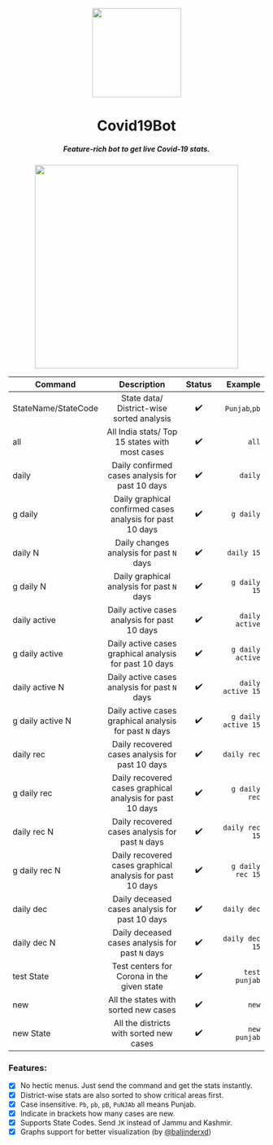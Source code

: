 <p align="center"><img src="https://image.flaticon.com/icons/svg/2785/2785741.svg" align="center" width="175"></p>
<h1 align="center">Covid19Bot</h1>
<h5 align="center">Feature-rich bot to get live Covid-19 stats.</h5>

<p align="center"><img src="https://user-images.githubusercontent.com/30543444/81913483-a9655680-95ed-11ea-9b32-b89598fc9f88.png" align="center" width="400"></p>
  
| Command             |                        Description                        |       Status       |       Example       |
| ------------------- | :-------------------------------------------------------: | :----------------: | ------------------: |
| StateName/StateCode |         State data/ District-wise sorted analysis         | :heavy_check_mark: |       `Punjab`,`pb` |
| all                 |      All India stats/ Top 15 states with most cases       | :heavy_check_mark: |               `all` |
| daily               |      Daily confirmed cases analysis for past 10 days      | :heavy_check_mark: |             `daily` |
| g daily             | Daily graphical confirmed cases analysis for past 10 days | :heavy_check_mark: |           `g daily` |
| daily N             |         Daily changes analysis for past `N` days          | :heavy_check_mark: |          `daily 15` |
| g daily N           |       Daily graphical analysis for past `N` days          | :heavy_check_mark: |        `g daily 15` |
| daily active        |       Daily active cases analysis for past 10 days        | :heavy_check_mark: |      `daily active` |
| g daily active      |   Daily active cases graphical analysis for past 10 days  | :heavy_check_mark: |    `g daily active` |
| daily active N      |       Daily active cases analysis for past `N` days       | :heavy_check_mark: |   `daily active 15` |
| g daily active N    |   Daily active cases graphical analysis for past `N` days | :heavy_check_mark: | `g daily active 15` |
| daily rec           |      Daily recovered cases analysis for past 10 days      | :heavy_check_mark: |         `daily rec` |
| g daily rec         | Daily recovered cases graphical analysis for past 10 days | :heavy_check_mark: |       `g daily rec` |
| daily rec N         |      Daily recovered cases analysis for past `N` days     | :heavy_check_mark: |      `daily rec 15` |
| g daily rec N       | Daily recovered cases graphical analysis for past 10 days | :heavy_check_mark: |    `g daily rec 15` |
| daily dec           |      Daily deceased cases analysis for past 10 days       | :heavy_check_mark: |         `daily dec` |
| daily dec N         |      Daily deceased cases analysis for past `N` days      | :heavy_check_mark: |      `daily dec 15` |
| test State          |        Test centers for Corona in the given state         | :heavy_check_mark: |       `test punjab` |
| new                 |           All the states with sorted new cases            | :heavy_check_mark: |               `new` |
| new State           |          All the districts with sorted new cases          | :heavy_check_mark: |        `new punjab` |

### Features:
- [x] No hectic menus. Just send the command and get the stats instantly.
- [x] District-wise stats are also sorted to show critical areas first.
- [x] Case insensitive. `Pb`, `pb`, `pB`, `PuNJAb` all means Punjab.
- [x] Indicate in brackets how many cases are new.
- [x] Supports State Codes. Send `JK` instead of Jammu and Kashmir.
- [x] Graphs support for better visualization (by [@baljinderxd](https://github.com/baljinderxd))
